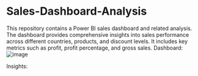 # Sales-Dashboard-Analysis
This repository contains a Power BI sales dashboard and related analysis. The dashboard provides comprehensive insights into sales performance across different countries, products, and discount levels. It includes key metrics such as profit, profit percentage, and gross sales.
Dashboard:
![image](https://github.com/user-attachments/assets/1363972c-6040-4c78-a804-b8c8c3e5d22b)


Insights:
